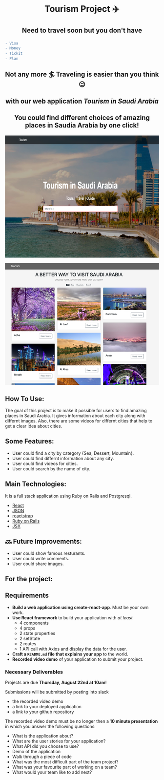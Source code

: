 # <span > <p align="center" > Tourism Project  :airplane:  </p> </span>

## <span > <p align="center" > Need to travel soon but you don't have </p> </span>

```diff
- Visa
- Money
- Tickit
- Plan

```

## <span > <p align="center" > Not any more :surfer: Traveling is easier than you think :wink: </p> </span>

## <span > <p align="center" >  with our web application  *Tourism in Saudi Arabia*   </p> </span>
 
## <span > <p align="center" >  You could find different choices of amazing places in Saudia Arabia by one click! </p> </span>

<p align="center"><img src="./tourism-project/images/main.png" width="600" height="400"></p>


<p align="center"><img src="./tourism-project/images/main2.png" width="600" height="400"></p>

## How To Use:
The goal of this project is to make it possible for users to find amazing places in Saudi Arabia. It gives information about each city along with differnt images. Also, there are some videos for differnt cities that help to get a clear idea about cities. 

## Some Features:
* User could find a city by category {Sea, Dessert, Mountain}. 
* User could find differnt information about any city.
* User could find videos for cities.
* User could search by the name of city.

## Main Technologies:
It is a full stack application using Ruby on Rails and Postgresql.
* [React](https://reactjs.org/)
* [JSON](https://www.json.org//)
* [reactstrap](https://reactstrap.github.io/)
* [Ruby on Rails](https://rubyonrails.org/)
* [JSX](https://reactjs.org/docs/introducing-jsx.html)


## :soon: Future Improvements:
* User could show famous resturants.
* User could write comments. 
* User could share images. 

## For the project:
## Requirements

- **Build a web application using create-react-app**.  Must be your own work.
- **Use React framework** to build your application with *at least* 
  - 4 components
  - 4 props
  - 2 state properties
  - 2 setState
  - 2 routes
  - 1 API call with Axios and display the data for the user.
- **Craft a `README.md` file that explains your app** to the world.
- **Recorded video demo** of your application to submit your project.

### Necessary Deliverables

Projects are due **Thursday, August 22nd at 10am**!  

Submissions will be submitted by posting into slack
- the recorded video demo 
- a link to your deployed application 
- a link to your github repository

The recorded video demo must be no longer then a **10 minute presentation** in which you answer the following questions:
  - What is the application about?
  - What are the user stories for your application?
  - What API did you choose to use?
  - Demo of the application
  - Walk through a piece of code
  - What was the most difficult part of the team project?
  - What was your favourite part of working on a team?
  - What would your team like to add next?
  
